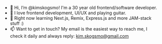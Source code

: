 - 👋 Hi, I’m @kimskogsmo! I'm a 30 year old frontend/software developer.
- 👀 I love frontend development, UI/UX and playing guitar.
- 🌱 Right now learning Next.js, Remix, Express.js and more JAM-stack stuff :)
- 📫 Want to get in touch? My email is the easiest way to reach me, I check it daily and always reply: kim.skogsmo@gmail.com

<!---
kimskogsmo/kimskogsmo is a ✨ special ✨ repository because its `README.md` (this file) appears on your GitHub profile.
You can click the Preview link to take a look at your changes.
--->
